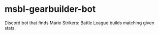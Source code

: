# msbl-gearbuilder-bot
Discord bot that finds Mario Strikers: Battle League builds matching given stats.

